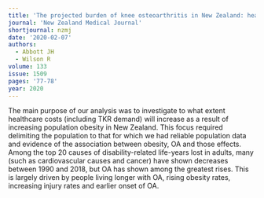 ```yaml
---
title: 'The projected burden of knee osteoarthritis in New Zealand: healthcare expenditure and total joint replacement provision---a response'
journal: 'New Zealand Medical Journal'
shortjournal: nzmj
date: '2020-02-07'
authors:
  - Abbott JH
  - Wilson R
volume: 133
issue: 1509
pages: '77-78'
year: 2020
---
```

The main purpose of our analysis was to investigate to what extent healthcare costs (including TKR demand) will increase as a result of increasing population obesity in New Zealand. This focus required delimiting the population to that for which we had reliable population data and evidence of the association between obesity, OA and those effects. Among the top 20 causes of disability-related life-years lost in adults, many (such as cardiovascular causes and cancer) have shown decreases between 1990 and 2018, but OA has shown among the greatest rises. This is largely driven by people living longer with OA, rising obesity rates, increasing injury rates and earlier onset of OA.
